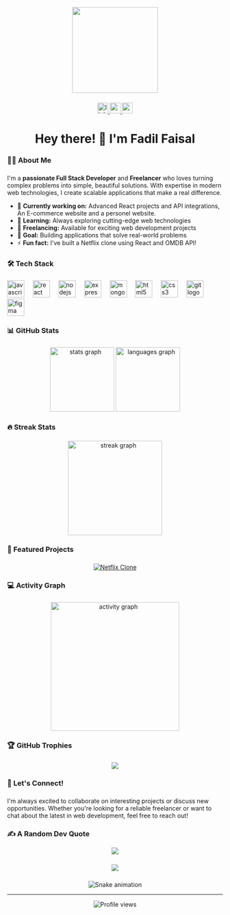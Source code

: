 <div align="center">
  <img height="200" src="https://media.giphy.com/media/qgQUggAC3Pfv687qPC/giphy.gif"  />
</div>

###

<div align="center">
  <a href="https://www.linkedin.com/in/fadil-faisal" target="_blank">
    <img src="https://img.shields.io/static/v1?message=LinkedIn&logo=linkedin&label=&color=0077B5&logoColor=white&labelColor=&style=for-the-badge" height="25" alt="linkedin logo"  />
  </a>
  <a href="mailto:fadilfaisalk@gmail.com" target="_blank">
    <img src="https://img.shields.io/static/v1?message=Gmail&logo=gmail&label=&color=D14836&logoColor=white&labelColor=&style=for-the-badge" height="25" alt="gmail logo"  />
  </a>
  <a href="https://yourportfolio.com" target="_blank">
    <img src="https://img.shields.io/static/v1?message=Portfolio&logo=About.me&label=&color=00405d&logoColor=white&labelColor=&style=for-the-badge" height="25" alt="portfolio logo"  />
  </a>
</div>

###

<h1 align="center">Hey there! 👋 I'm Fadil Faisal</h1>

###

<h3 align="left">👨‍💻 About Me</h3>

###

I'm a **passionate Full Stack Developer** and **Freelancer** who loves turning complex problems into simple, beautiful solutions. With expertise in modern web technologies, I create scalable applications that make a real difference.

- 🔭 **Currently working on:** Advanced React projects and API integrations, An E-commerce website and a personel website.
- 🌱 **Learning:** Always exploring cutting-edge web technologies
- 💼 **Freelancing:** Available for exciting web development projects
- 🎯 **Goal:** Building applications that solve real-world problems
- ⚡ **Fun fact:** I've built a Netflix clone using React and OMDB API!

###

<h3 align="left">🛠 Tech Stack</h3>

###

<div align="left">
  <img src="https://cdn.jsdelivr.net/gh/devicons/devicon/icons/javascript/javascript-original.svg" height="40" alt="javascript logo"  />
  <img width="12" />
  <img src="https://cdn.jsdelivr.net/gh/devicons/devicon/icons/react/react-original.svg" height="40" alt="react logo"  />
  <img width="12" />
  <img src="https://cdn.jsdelivr.net/gh/devicons/devicon/icons/nodejs/nodejs-original.svg" height="40" alt="nodejs logo"  />
  <img width="12" />
  <img src="https://cdn.jsdelivr.net/gh/devicons/devicon/icons/express/express-original.svg" height="40" alt="express logo"  />
  <img width="12" />
  <img src="https://cdn.jsdelivr.net/gh/devicons/devicon/icons/mongodb/mongodb-original.svg" height="40" alt="mongodb logo"  />
  <img width="12" />
  <img src="https://cdn.jsdelivr.net/gh/devicons/devicon/icons/html5/html5-original.svg" height="40" alt="html5 logo"  />
  <img width="12" />
  <img src="https://cdn.jsdelivr.net/gh/devicons/devicon/icons/css3/css3-original.svg" height="40" alt="css3 logo"  />
  <img width="12" />
  <img src="https://cdn.jsdelivr.net/gh/devicons/devicon/icons/git/git-original.svg" height="40" alt="git logo"  />
  <img width="12" />
  <img src="https://cdn.jsdelivr.net/gh/devicons/devicon/icons/figma/figma-original.svg" height="40" alt="figma logo"  />
</div>

###

<h3 align="left">📊 GitHub Stats</h3>

###

<div align="center">
  <img src="https://github-readme-stats.vercel.app/api?username=Fadil-Faisal&hide_title=false&hide_rank=false&show_icons=true&include_all_commits=true&count_private=true&disable_animations=false&theme=dracula&locale=en&hide_border=false&order=1" height="150" alt="stats graph"  />
  <img src="https://github-readme-stats.vercel.app/api/top-langs?username=Fadil-Faisal&locale=en&hide_title=false&layout=compact&card_width=320&langs_count=5&theme=dracula&hide_border=false&order=2" height="150" alt="languages graph"  />
</div>

###

<h3 align="left">🔥 Streak Stats</h3>

###

<div align="center">
  <img src="https://streak-stats.demolab.com?user=Fadil-Faisal&locale=en&mode=daily&theme=dark&hide_border=false&border_radius=5&order=3" height="220" alt="streak graph"  />
</div>

###

<h3 align="left">🚀 Featured Projects</h3>

###

<div align="center">
  <a href="https://github.com/Fadil-Faisal/netflix-clone">
    <img src="https://github-readme-stats.vercel.app/api/pin/?username=Fadil-Faisal&repo=netflix-clone&theme=dracula" alt="Netflix Clone" />
  </a>
</div>

###

<h3 align="left">💻 Activity Graph</h3>

###

<div align="center">
  <img src="https://github-readme-activity-graph.vercel.app/graph?username=Fadil-Faisal&theme=dracula&hide_border=false&border_radius=15" height="300" alt="activity graph"  />
</div>

###

<h3 align="left">🏆 GitHub Trophies</h3>

###

<div align="center">
  <img src="https://github-profile-trophy.vercel.app/?username=Fadil-Faisal&theme=dracula&no-frame=false&no-bg=true&margin-w=4" />
</div>

###

<h3 align="left">💬 Let's Connect!</h3>

###

I'm always excited to collaborate on interesting projects or discuss new opportunities. Whether you're looking for a reliable freelancer or want to chat about the latest in web development, feel free to reach out!

### ✍️ A Random Dev Quote

<div align="center">
  <img src="https://quotes-github-readme.vercel.app/api?type=horizontal&theme=radical" />
</div>

###

<div align="center">
  <img src="https://visitor-badge.laobi.icu/badge?page_id=Fadil-Faisal.Fadil-Faisal&"  />
</div>

###

<div align="center">
  <img src="https://raw.githubusercontent.com/Fadil-Faisal/Fadil-Faisal/output/snake.svg" alt="Snake animation" />
</div>

---

<div align="center">
  <img src="https://komarev.com/ghpvc/?username=Fadil-Faisal&label=Profile%20views&color=0e75b6&style=flat" alt="Profile views" />
</div>

###
